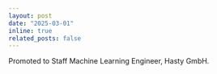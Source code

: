 ```yaml
---
layout: post
date: "2025-03-01"
inline: true
related_posts: false
---
```


Promoted to Staff Machine Learning Engineer, Hasty GmbH.
